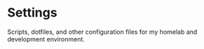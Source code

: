 # Settings

Scripts, dotfiles, and other configuration files for my homelab and development environment.
